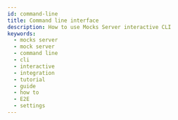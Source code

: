 ```yaml
---
id: command-line
title: Command line interface
description: How to use Mocks Server interactive CLI
keywords:
  - mocks server
  - mock server
  - command line
  - cli
  - interactive
  - integration
  - tutorial
  - guide
  - how to
  - E2E
  - settings
---
```


